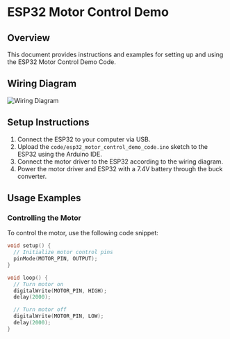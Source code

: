 # ESP32 Motor Control Demo

## Overview
This document provides instructions and examples for setting up and using the ESP32 Motor Control Demo Code.

## Wiring Diagram
![Wiring Diagram](./images/wiring_diagram.png)

## Setup Instructions
1. Connect the ESP32 to your computer via USB.
2. Upload the `code/esp32_motor_control_demo_code.ino` sketch to the ESP32 using the Arduino IDE.
3. Connect the motor driver to the ESP32 according to the wiring diagram.
4. Power the motor driver and ESP32 with a 7.4V battery through the buck converter.

## Usage Examples
### Controlling the Motor
To control the motor, use the following code snippet:
```cpp
void setup() {
  // Initialize motor control pins
  pinMode(MOTOR_PIN, OUTPUT);
}

void loop() {
  // Turn motor on
  digitalWrite(MOTOR_PIN, HIGH);
  delay(2000);

  // Turn motor off
  digitalWrite(MOTOR_PIN, LOW);
  delay(2000);
}